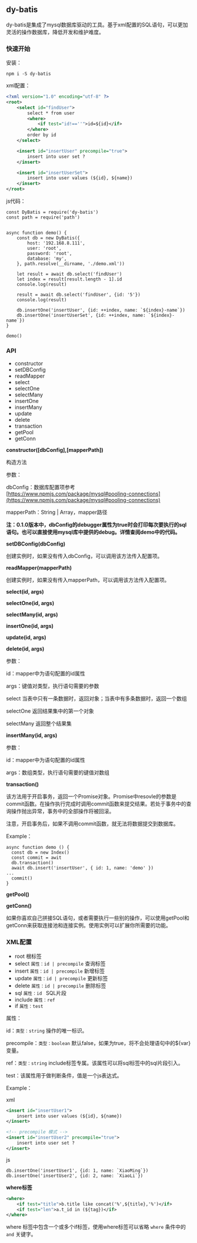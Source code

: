 ## dy-batis

dy-batis是集成了mysql数据库驱动的工具。基于xml配置的SQL语句，可以更加灵活的操作数据库，降低开发和维护难度。

### 快速开始

安装：
```
npm i -S dy-batis
```

xml配置：
```xml
<?xml version="1.0" encoding="utf-8" ?>
<root>
    <select id="findUser">
        select * from user
        <where>
            <if test="id!==''">id=${id}</if>
        </where>
        order by id
    </select>

    <insert id="insertUser" precompile="true">
        insert into user set ?
    </insert>

    <insert id="insertUserSet">
        insert into user values (${id}, ${name})
    </insert>
</root>
```

js代码：
```ecmascript 6
const DyBatis = require('dy-batis')
const path = require('path')


async function demo() {
    const db = new DyBatis({
        host: '192.168.8.111',
        user: 'root',
        password: 'root',
        database: 'my',
    }, path.resolve(__dirname, './demo.xml'))

    let result = await db.select('findUser')
    let index = result[result.length - 1].id
    console.log(result)

    result = await db.select('findUser', {id: '5'})
    console.log(result)

    db.insertOne('insertUser', {id: ++index, name: `${index}-name`})
    db.insertOne('insertUserSet', {id: ++index, name: `${index}-name`})
}

demo()

```

### API
- constructor
- setDBConfig
- readMapper
- select
- selectOne
- selectMany
- insertOne
- insertMany
- update
- delete
- transaction
- getPool
- getConn

**constructor([dbConfig],[mapperPath])**

构造方法

参数：

dbConfig：数据库配置项参考[https://www.npmjs.com/package/mysql#pooling-connections](https://www.npmjs.com/package/mysql#pooling-connections)

mapperPath：String | Array，mapper路径

**注：0.1.0版本中，dbConfig的debugger属性为true时会打印每次要执行的sql语句。也可以直接使用mysql库中提供的debug。详情查阅demo中的代码。**

**setDBConfig(dbConfig)**

创建实例时，如果没有传入dbConfig，可以调用该方法传入配置项。

**readMapper(mapperPath)**

创建实例时，如果没有传入mapperPath，可以调用该方法传入配置项。

**select(id, args)**

**selectOne(id, args)**

**selectMany(id, args)**

**insertOne(id, args)**

**update(id, args)**

**delete(id, args)**

参数：

id：mapper中为语句配置的id属性

args：键值对类型，执行语句需要的参数

select 当表中只有一条数据时，返回对象；当表中有多条数据时，返回一个数组

selectOne 返回结果集中的第一个对象

selectMany 返回整个结果集

**insertMany(id, args)**

参数：

id：mapper中为语句配置的id属性

args：数组类型，执行语句需要的键值对数组

**transaction()**

该方法用于开启事务，返回一个Promise对象。Promise中resovle的参数是commit函数。在操作执行完成时调用commit函数来提交结果。若处于事务中的查询操作抛出异常，事务中的全部操作将被回滚。

注意，开启事务后，如果不调用commit函数，就无法将数据提交到数据库。

Example：

```ecmascript 6
async function demo () {
  const db = new Index()
  const commit = awit
  db.transaction()
  await db.insert('insertUser', { id: 1, name: 'demo' })
...
  commit()
}
```

**getPool()**

**getConn()**

如果你喜欢自己拼接SQL语句，或者需要执行一些别的操作，可以使用getPool和getConn来获取连接池和连接实例。使用实例可以扩展你所需要的功能。

### XML配置

- root 根标签
- select ```属性：id | precompile``` 查询标签
- insert ```属性：id | precompile``` 新增标签
- update ```属性：id | precompile``` 更新标签
- delete ```属性：id | precompile``` 删除标签
- sql ```属性：id ``` SQL片段
- include ```属性：ref```
- if ```属性：test```
   
属性：

id：```类型：string``` 操作的唯一标识。

precompile：```类型：boolean``` 默认false，如果为true，将不会处理语句中的${var}变量。

ref：```类型：string``` include标签专属。该属性可以将sql标签中的sql片段引入。

test：该属性用于做判断条件，值是一个js表达式。

Example：

xml
```xml
<insert id="insertUser1">
    insert into user values (${id}, ${name})
</insert>

<!-- precompile 模式 -->
<insert id="insertUser2" precompile="true">
    insert into user set ?
</insert>
```

js
```ecmascript 6
db.insertOne('insertUser1', {id: 1, name: `XiaoMing`})
db.insertOne('insertUser2', {id: 2, name: `XiaoLi`})
```

**where标签**

```xml
<where>
    <if test="title">b.title like concat('%',${title},'%')</if>
    <if test="len">a.t_id in (${tag})</if>
</where>
```

where 标签中包含一个或多个if标签，使用where标签可以省略 ```where``` 条件中的 ```and``` 关键字。
